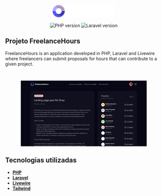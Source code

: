 <p align="center"><img src=".github/logo.png" width="200" alt="FreelanceHours Logo"></a></p>

<p align="center">
  <img alt="PHP version" src="https://img.shields.io/static/v1?label=php&message=8.2&color=18181B&labelColor=5354FD">
    <img alt="Laravel version" src="https://img.shields.io/static/v1?label=laravel&message=11.9&color=18181B&labelColor=5354FD">
</p>

## Projeto FreelanceHours

FreelanceHours is an application developed in PHP, Laravel and Livewire where freelancers can submit proposals for hours that can contribute to a given project.

<br>

<p align="center">
  <img alt="Preview of the developed project." src=".github/preview.png" width="80%">
</p>

## Tecnologias utilizadas

- [**PHP**](https://www.php.net/)
- [**Laravel**](https://laravel.com/)
- [**Livewire**](https://laravel-livewire.com/)
- [**Tailwind**](https://tailwindcss.com/)